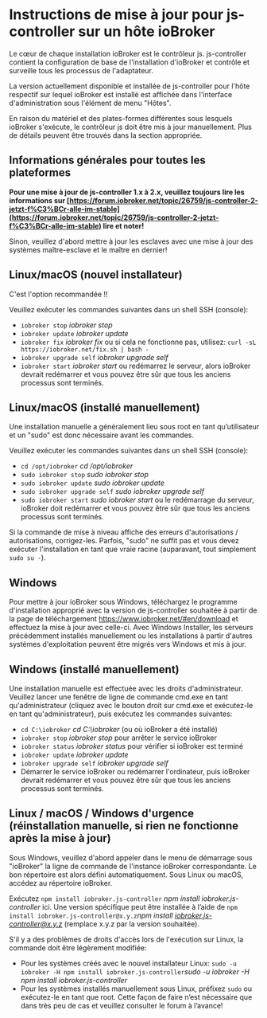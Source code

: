 # Instructions de mise à jour pour js-controller sur un hôte ioBroker

Le cœur de chaque installation ioBroker est le contrôleur js. js-controller contient la configuration de base de l'installation d'ioBroker et contrôle et surveille tous les processus de l'adaptateur.

La version actuellement disponible et installée de js-controller pour l'hôte respectif sur lequel ioBroker est installé est affichée dans l'interface d'administration sous l'élément de menu "Hôtes".

En raison du matériel et des plates-formes différentes sous lesquels ioBroker s'exécute, le contrôleur js doit être mis à jour manuellement. Plus de détails peuvent être trouvés dans la section appropriée.

## Informations générales pour toutes les plateformes

**Pour une mise à jour de js-controller 1.x à 2.x, veuillez toujours lire les informations sur [https://forum.iobroker.net/topic/26759/js-controller-2-jetzt-f%C3%BCr-alle-im-stable](https://forum.iobroker.net/topic/26759/js-controller-2-jetzt-f%C3%BCr-alle-im-stable) lire et noter!**

Sinon, veuillez d'abord mettre à jour les esclaves avec une mise à jour des systèmes maître-esclave et le maître en dernier!

## Linux/macOS (nouvel installateur)
C'est l'option recommandée !!

Veuillez exécuter les commandes suivantes dans un shell SSH (console):
* `iobroker stop` *iobroker stop*
* `iobroker update` *iobroker update*
* `iobroker fix` *iobroker fix* ou si cela ne fonctionne pas, utilisez: `curl -sL https://iobroker.net/fix.sh | bash -`
* `iobroker upgrade self` *iobroker upgrade self*
* `iobroker start` *iobroker start* ou redémarrez le serveur, alors ioBroker devrait redémarrer et vous pouvez être sûr que tous les anciens processus sont terminés.
<!-- copy
iobroker stop
iobroker update
iobroker fix
iobroker upgrade self
iobroker start
-->

## Linux/macOS (installé manuellement)

Une installation manuelle a généralement lieu sous root en tant qu’utilisateur et un "sudo" est donc nécessaire avant les commandes.

Veuillez exécuter les commandes suivantes dans un shell SSH (console):
* `cd /opt/iobroker` *cd /opt/iobroker*
* `sudo iobroker stop` *sudo iobroker stop*
* `sudo iobroker update` *sudo iobroker update*
* `sudo iobroker upgrade self` *sudo iobroker upgrade self*
* `sudo iobroker start` *sudo iobroker start* ou le redémarrage du serveur, ioBroker doit redémarrer et vous pouvez être sûr que tous les anciens processus sont terminés.
<!-- copy
cd /opt/iobroker
sudo iobroker stop
sudo iobroker upgrade
sudo iobroker upgrade self
sudo iobroker start
-->

Si la commande de mise à niveau affiche des erreurs d'autorisations / autorisations, corrigez-les. Parfois, "sudo" ne suffit pas et vous devez exécuter l'installation en tant que vraie racine (auparavant, tout simplement `sudo su -`).

## Windows

Pour mettre à jour ioBroker sous Windows, téléchargez le programme d'installation approprié avec la version de js-controller souhaitée à partir de la page de téléchargement https://www.iobroker.net/#en/download et effectuez la mise à jour avec celle-ci. Avec Windows Installer, les serveurs précédemment installés manuellement ou les installations à partir d'autres systèmes d'exploitation peuvent être migrés vers Windows et mis à jour.

## Windows (installé manuellement)

Une installation manuelle est effectuée avec les droits d'administrateur. Veuillez lancer une fenêtre de ligne de commande cmd.exe en tant qu'administrateur (cliquez avec le bouton droit sur cmd.exe et exécutez-le en tant qu'administrateur), puis exécutez les commandes suivantes:

* `cd C:\iobroker` *cd C:\iobroker* (ou où ioBroker a été installé)
* `iobroker stop` *iobroker stop* pour arrêter le service ioBroker
* `iobroker status` *iobroker status* pour vérifier si ioBroker est terminé
* `iobroker update` *iobroker update*
* `iobroker upgrade self` *iobroker upgrade self*
* Démarrer le service ioBroker ou redémarrer l'ordinateur, puis ioBroker devrait redémarrer et vous pouvez être sûr que tous les anciens processus sont terminés.
<!-- copy
cd C:\iobroker
iobroker stop
iobroker status
iobroker update
iobroker upgrade self
-->

## Linux / macOS / Windows d'urgence (réinstallation manuelle, si rien ne fonctionne après la mise à jour)

Sous Windows, veuillez d'abord appeler dans le menu de démarrage sous "ioBroker" la ligne de commande de l'instance ioBroker correspondante. Le bon répertoire est alors défini automatiquement. Sous Linux ou macOS, accédez au répertoire ioBroker.

Exécutez `npm install iobroker.js-controller` *npm install iobroker.js-controller* ici. Une version spécifique peut être installée à l’aide de `npm install iobroker.js-controller@x.y.z`*npm install iobroker.js-controller@x.y.z* (remplace x.y.z par la version souhaitée).

S'il y a des problèmes de droits d'accès lors de l'exécution sur Linux, la commande doit être légèrement modifiée:

* Pour les systèmes créés avec le nouvel installateur Linux: `sudo -u iobroker -H npm install iobroker.js-controller`*sudo -u iobroker -H npm install iobroker.js-controller*
* Pour les systèmes installés manuellement sous Linux, préfixez `sudo` ou exécutez-le en tant que root.
Cette façon de faire n’est nécessaire que dans très peu de cas et veuillez consulter le forum à l’avance!
